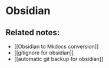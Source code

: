 # Obsidian

## Related notes: 
- [[Obsidian to Mkdocs conversion]]
- [[gitignore for obsidian]]
- [[automatic git backup for obsidian]]